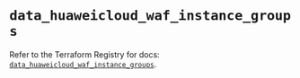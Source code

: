 # `data_huaweicloud_waf_instance_groups`

Refer to the Terraform Registry for docs: [`data_huaweicloud_waf_instance_groups`](https://registry.terraform.io/providers/huaweicloud/huaweicloud/1.71.1/docs/data-sources/waf_instance_groups).
